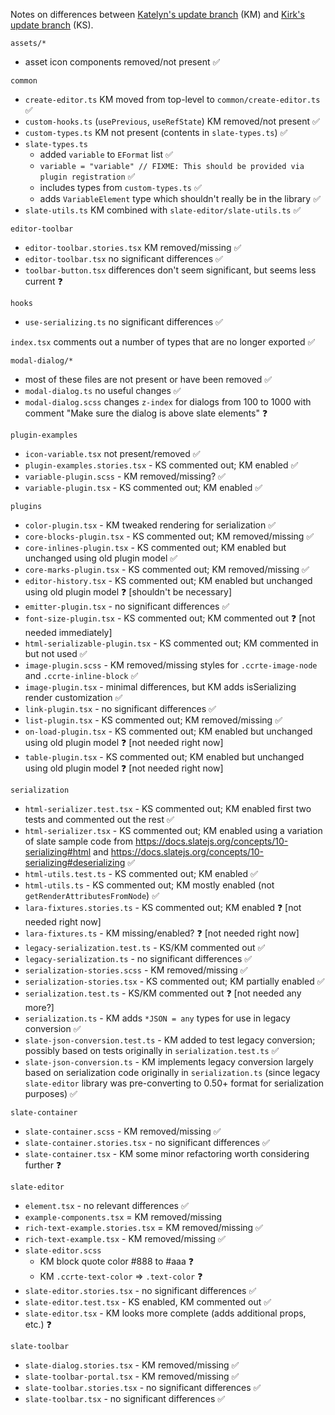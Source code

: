 Notes on differences between [Katelyn's update branch](https://github.com/concord-consortium/slate-editor/pull/75) (KM) and [Kirk's update branch](https://github.com/concord-consortium/slate-editor/pull/69) (KS).

`assets/*`
- asset icon components removed/not present ✅

`common`
- `create-editor.ts` KM moved from top-level to `common/create-editor.ts` ✅
- `custom-hooks.ts` (`usePrevious`, `useRefState`) KM removed/not present ✅
- `custom-types.ts` KM not present (contents in `slate-types.ts`) ✅
- `slate-types.ts`
  - added `variable` to `EFormat` list ✅
  - `variable = "variable" // FIXME: This should be provided via plugin registration` ✅
  - includes types from `custom-types.ts` ✅
  - adds `VariableElement` type which shouldn't really be in the library ✅
- `slate-utils.ts` KM combined with `slate-editor/slate-utils.ts` ✅

`editor-toolbar`
- `editor-toolbar.stories.tsx` KM removed/missing ✅
- `editor-toolbar.tsx` no significant differences ✅
- `toolbar-button.tsx` differences don't seem significant, but seems less current ❓

`hooks`
- `use-serializing.ts` no significant differences ✅

`index.tsx` comments out a number of types that are no longer exported ✅

`modal-dialog/*`
- most of these files are not present or have been removed ✅
- `modal-dialog.ts` no useful changes ✅
- `modal-dialog.scss` changes `z-index` for dialogs from 100 to 1000 with comment "Make sure the dialog is above slate elements" ❓

`plugin-examples`
- `icon-variable.tsx` not present/removed ✅
- `plugin-examples.stories.tsx` - KS commented out; KM enabled ✅
- `variable-plugin.scss` - KM removed/missing? ✅
- `variable-plugin.tsx` - KS commented out; KM enabled ✅

`plugins`
- `color-plugin.tsx` - KM tweaked rendering for serialization ✅
- `core-blocks-plugin.tsx` - KS commented out; KM removed/missing ✅
- `core-inlines-plugin.tsx` - KS commented out; KM enabled but unchanged using old plugin model ✅
- `core-marks-plugin.tsx` - KS commented out; KM removed/missing ✅
- `editor-history.tsx` - KS commented out; KM enabled but unchanged using old plugin model ❓ [shouldn't be necessary]
- `emitter-plugin.tsx` - no significant differences ✅
- `font-size-plugin.tsx` - KS commented out; KM commented out ❓ [not needed immediately]
- `html-serializable-plugin.tsx` - KS commented out; KM commented in but not used ✅
- `image-plugin.scss` - KM removed/missing styles for `.ccrte-image-node` and `.ccrte-inline-block` ✅
- `image-plugin.tsx` - minimal differences, but KM adds isSerializing render customization ✅
- `link-plugin.tsx` - no significant differences ✅
- `list-plugin.tsx` - KS commented out; KM removed/missing ✅
- `on-load-plugin.tsx` - KS commented out; KM enabled but unchanged using old plugin model ❓ [not needed right now]
- `table-plugin.tsx` - KS commented out; KM enabled but unchanged using old plugin model ❓ [not needed right now]

`serialization`
- `html-serializer.test.tsx` - KS commented out; KM enabled first two tests and commented out the rest ✅
- `html-serializer.tsx` - KS commented out; KM enabled using a variation of slate sample code from https://docs.slatejs.org/concepts/10-serializing#html and https://docs.slatejs.org/concepts/10-serializing#deserializing ✅
- `html-utils.test.ts` - KS commented out; KM enabled ✅
- `html-utils.ts` - KS commented out; KM mostly enabled (not `getRenderAttributesFromNode`) ✅
- `lara-fixtures.stories.ts` - KS commented out; KM enabled ❓ [not needed right now]
- `lara-fixtures.ts` - KM missing/enabled? ❓ [not needed right now]
- `legacy-serialization.test.ts` - KS/KM commented out ✅
- `legacy-serialization.ts` - no significant differences ✅
- `serialization-stories.scss` - KM removed/missing ✅
- `serialization-stories.tsx` - KS commented out; KM partially enabled ✅
- `serialization.test.ts` - KS/KM commented out ❓ [not needed any more?]
- `serialization.ts` - KM adds `*JSON = any` types for use in legacy conversion ✅
- `slate-json-conversion.test.ts` - KM added to test legacy conversion; possibly based on tests originally in `serialization.test.ts` ✅
- `slate-json-conversion.ts` - KM implements legacy conversion largely based on serialization code originally in `serialization.ts` (since legacy `slate-editor` library was pre-converting to 0.50+ format for serialization purposes) ✅

`slate-container`
- `slate-container.scss` - KM removed/missing ✅
- `slate-container.stories.tsx` - no significant differences ✅
- `slate-container.tsx` - KM some minor refactoring worth considering further ❓

`slate-editor`
- `element.tsx` - no relevant differences ✅
- `example-components.tsx` = KM removed/missing
- `rich-text-example.stories.tsx` = KM removed/missing ✅
- `rich-text-example.tsx` - KM removed/missing ✅
- `slate-editor.scss`
  - KM block quote color #888 to #aaa ❓
  - KM `.ccrte-text-color` => `.text-color` ❓
- `slate-editor.stories.tsx` - no significant differences ✅
- `slate-editor.test.tsx` - KS enabled, KM commented out ✅
- `slate-editor.tsx` - KM looks more complete (adds additional props, etc.) ❓

`slate-toolbar`
- `slate-dialog.stories.tsx` - KM removed/missing ✅
- `slate-toolbar-portal.tsx` - KM removed/missing ✅
- `slate-toolbar.stories.tsx` - no significant differences ✅
- `slate-toolbar.tsx` - no significant differences ✅
